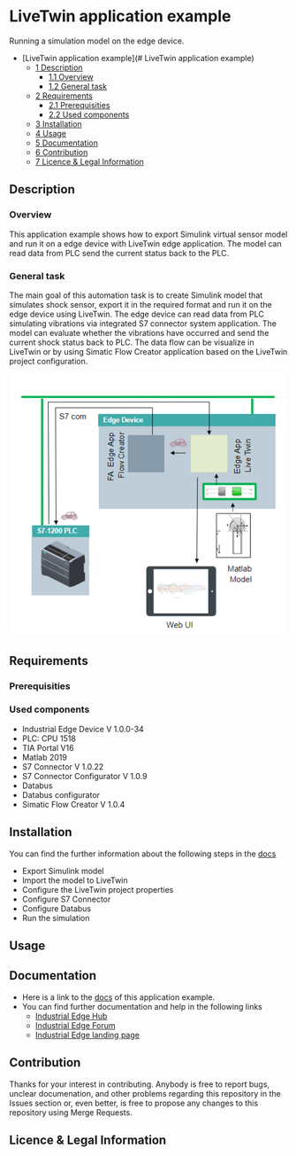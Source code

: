# LiveTwin application example 

Running a simulation model on the edge device. 

- [LiveTwin application example](# LiveTwin application example)
  - [1 Description](#Description)
    - [1.1 Overview](#11-Overview)
    - [1.2 General task](#12-General-task)
  - [2 Requirements](#2-Requirements)
    - [2.1 Prerequisities](#21-Prerequisities)
    - [2.2 Used components](#22-Used-components)
  - [3 Installation](#3-Installation)
  - [4 Usage](#4-Usage)
  - [5 Documentation](#5-Documentation)
  - [6 Contribution](#6-Contribution)
  - [7 Licence & Legal Information](#7-Licence--Legal-Information)

## Description


###  Overview
This application example shows how to export Simulink virtual sensor model and run it on a edge device with LiveTwin edge application. The model can read data from PLC send the current status back to the PLC. 

### General task
The main goal of this automation task is to create Simulink model that simulates shock sensor, export it in the required format and run it on the edge device using LiveTwin. The edge device can read data from PLC simulating vibrations via integrated S7 connector system application. The model can evaluate whether the vibrations have occurred and send the current shock status back to PLC. The data flow can be visualize in LiveTwin or by using Simatic Flow Creator application based on the LiveTwin project configuration. 



![](docs/graphics/livetwin_task.PNG)

## Requirements

###  Prerequisities

### Used components

- Industrial Edge Device V 1.0.0-34
- PLC: CPU 1518
- TIA Portal V16 
- Matlab 2019
- S7 Connector V 1.0.22 
- S7 Connector Configurator V 1.0.9
- Databus 
- Databus configurator
- Simatic Flow Creator V 1.0.4




## Installation
You can find the further information about the following steps in the [docs](docs/Installation.md)
- Export Simulink model 
- Import the model to LiveTwin  
- Configure the LiveTwin project properties
- Configure S7 Connector 
- Configure Databus 
- Run the simulation 

## Usage

## Documentation
- Here is a link to the [docs](docs/) of this application example.
- You can find further documentation and help in the following links
  - [Industrial Edge Hub](https://iehub.eu1.edge.siemens.cloud/#/documentation)
  - [Industrial Edge Forum](https://www.siemens.com/industrial-edge-forum)
  - [Industrial Edge landing page](https://new.siemens.com/global/en/products/automation/topic-areas/industrial-edge/simatic-edge.html)
  
## Contribution
Thanks for your interest in contributing. Anybody is free to report bugs, unclear documenation, and other problems regarding this repository in the Issues section or, even better, is free to propose any changes to this repository using Merge Requests.

## Licence & Legal Information
